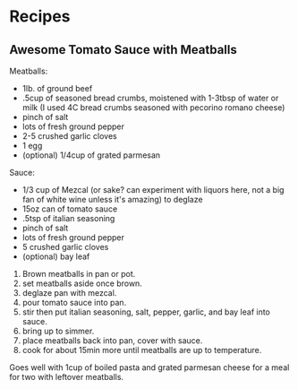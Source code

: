 # Recipes

## Awesome Tomato Sauce with Meatballs

Meatballs:
- 1lb. of ground beef
- .5cup of seasoned bread crumbs, moistened with 1-3tbsp of water or milk (I used 4C bread crumbs seasoned with pecorino romano cheese)
- pinch of salt
- lots of fresh ground pepper
- 2-5 crushed garlic cloves
- 1 egg
- (optional) 1/4cup of grated parmesan

Sauce:
- 1/3 cup of Mezcal (or sake? can experiment with liquors here, not a big fan of white wine unless it's amazing) to deglaze
- 15oz can of tomato sauce 
- .5tsp of italian seasoning
- pinch of salt
- lots of fresh ground pepper
- 5 crushed garlic cloves
- (optional) bay leaf

1. Brown meatballs in pan or pot.
2. set meatballs aside once brown.
3. deglaze pan with mezcal.
4. pour tomato sauce into pan.
5. stir then put italian seasoning, salt, pepper, garlic, and bay leaf into sauce.
6. bring up to simmer.
7. place meatballs back into pan, cover with sauce.
8. cook for about 15min more until meatballs are up to temperature.

Goes well with 1cup of boiled pasta and grated parmesan cheese for a meal for
two with leftover meatballs.
